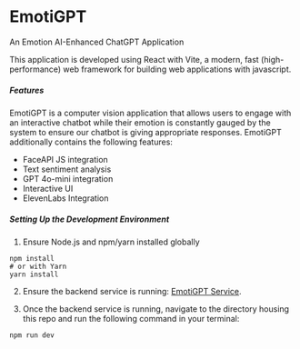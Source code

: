 # EmotiGPT
An Emotion AI-Enhanced ChatGPT Application

This application is developed using React with Vite, a modern, fast (high-performance) web framework for building web applications with javascript.

##### Features

EmotiGPT is a computer vision application that allows users to engage with an interactive chatbot while their emotion is constantly gauged by the system to ensure our chatbot is giving appropriate responses. EmotiGPT additionally contains the following features:

- FaceAPI JS integration
- Text sentiment analysis
- GPT 4o-mini integration
- Interactive UI
- ElevenLabs Integration

##### Setting Up the Development Environment

1. Ensure Node.js and npm/yarn installed globally
```
npm install
# or with Yarn
yarn install

```
2. Ensure the backend service is running:  [EmotiGPT Service](https://github.com/clydewtt/EmotiGPTService).
   
3. Once the backend service is running, navigate to the directory housing this repo and run the following command in your terminal:

```
npm run dev
```

